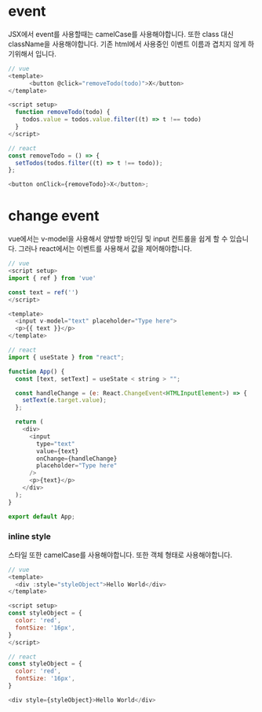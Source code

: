 # event

JSX에서 event를 사용할때는 camelCase를 사용해야합니다. 또한 class 대신 className을 사용해야합니다.
기존 html에서 사용중인 이벤트 이름과 겹치지 않게 하기위해서 입니다.

```javascript
// vue
<template>
      <button @click="removeTodo(todo)">X</button>
</template>

<script setup>
  function removeTodo(todo) {
    todos.value = todos.value.filter((t) => t !== todo)
  }
</script>
```

```javascript
// react
const removeTodo = () => {
  setTodos(todos.filter((t) => t !== todo));
};

<button onClick={removeTodo}>X</button>;
```

# change event

vue에서는 v-model을 사용해서 양방향 바인딩 및 input 컨트롤을 쉽게 할 수 있습니다.
그러나 react에서는 이벤트를 사용해서 값을 제어해야합니다.

```javascript
// vue
<script setup>
import { ref } from 'vue'

const text = ref('')
</script>

<template>
  <input v-model="text" placeholder="Type here">
  <p>{{ text }}</p>
</template>
```

```javascript
// react
import { useState } from "react";

function App() {
  const [text, setText] = useState < string > "";

  const handleChange = (e: React.ChangeEvent<HTMLInputElement>) => {
    setText(e.target.value);
  };

  return (
    <div>
      <input
        type="text"
        value={text}
        onChange={handleChange}
        placeholder="Type here"
      />
      <p>{text}</p>
    </div>
  );
}

export default App;
```

### inline style

스타일 또한 camelCase를 사용해야합니다. 또한 객체 형태로 사용해야합니다.

```javascript
// vue
<template>
  <div :style="styleObject">Hello World</div>
</template>

<script setup>
const styleObject = {
  color: 'red',
  fontSize: '16px',
}
</script>
```

```javascript
// react
const styleObject = {
  color: 'red',
  fontSize: '16px',
}

<div style={styleObject}>Hello World</div>
```
